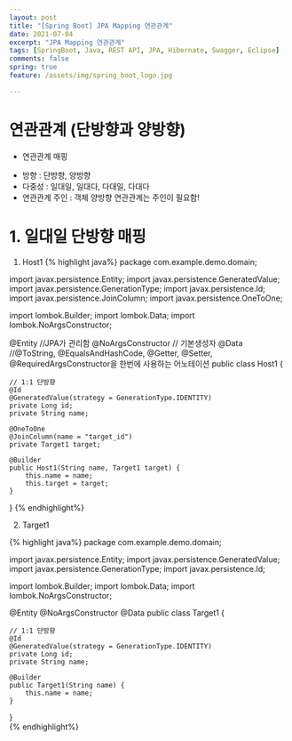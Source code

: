 ```yaml
---
layout: post
title: "[Spring Boot] JPA Mapping 연관관계"
date: 2021-07-04
excerpt: "JPA Mapping 연관관계"
tags: [SpringBoot, Java, REST API, JPA, Hibernate, Swagger, Eclipse]
comments: false
spring: true
feature: /assets/img/spring_boot_logo.jpg

---
```




# 연관관계 (단방향과 양방향)

* 연관관계 매핑 
- 방향 : 단방향, 양방향
- 다중성 : 일대일, 일대다, 다대일, 다대다
- 연관관계 주인 : 객체 양방향 연관관계는 주인이 필요함! 

# 1. 일대일 단방향 매핑

1) Host1 
{% highlight java%}
package com.example.demo.domain;

import javax.persistence.Entity;
import javax.persistence.GeneratedValue;
import javax.persistence.GenerationType;
import javax.persistence.Id;
import javax.persistence.JoinColumn;
import javax.persistence.OneToOne;

import lombok.Builder;
import lombok.Data;
import lombok.NoArgsConstructor;

@Entity				//JPA가 관리함
@NoArgsConstructor	// 기본생성자
@Data				//@ToString, @EqualsAndHashCode, @Getter, @Setter, @RequiredArgsConstructor을 한번에 사용하는 어노테이션
public class Host1 {

	// 1:1 단방향
	@Id
	@GeneratedValue(strategy = GenerationType.IDENTITY)
	private Long id;
	private String name;

	@OneToOne
	@JoinColumn(name = "target_id")
	private Target1 target;

	@Builder
	public Host1(String name, Target1 target) {
		this.name = name;
		this.target = target;
	}

}
{% endhighlight%}

2) Target1 

{% highlight java%}
package com.example.demo.domain;

import javax.persistence.Entity;
import javax.persistence.GeneratedValue;
import javax.persistence.GenerationType;
import javax.persistence.Id;

import lombok.Builder;
import lombok.Data;
import lombok.NoArgsConstructor;

@Entity
@NoArgsConstructor
@Data
public class Target1 {

	// 1:1 단방향
	@Id
	@GeneratedValue(strategy = GenerationType.IDENTITY)
	private Long id;
	private String name;

	@Builder
	public Target1(String name) {
		this.name = name;
	}
}  
{% endhighlight%}

